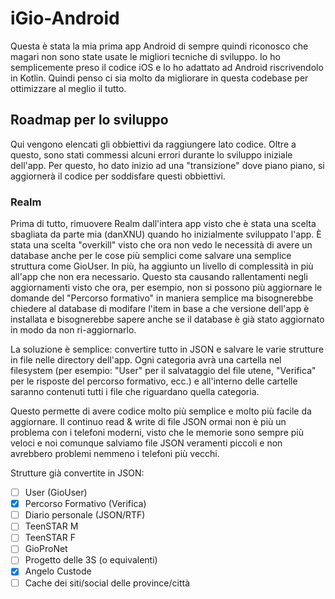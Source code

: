 # iGio-Android

Questa è stata la mia prima app Android di sempre quindi riconosco che magari non sono state usate le migliori tecniche di sviluppo. Io ho semplicemente preso il codice iOS e lo ho adattato ad Android riscrivendolo in Kotlin. Quindi penso ci sia molto da migliorare in questa codebase per ottimizzare al meglio il tutto. 


## Roadmap per lo sviluppo
Qui vengono elencati gli obbiettivi da raggiungere lato codice. Oltre a questo, sono stati commessi alcuni errori durante lo sviluppo iniziale dell'app. Per questo, ho dato inizio ad una "transizione" dove piano piano, si aggiornerà il codice per soddisfare questi obbiettivi.

### Realm
Prima di tutto, rimuovere Realm dall'intera app visto che è stata una scelta sbagliata da parte mia (danXNU) quando ho inizialmente sviluppato l'app. 
È stata una scelta "overkill" visto che ora non vedo le necessità di avere un database anche per le cose più semplici come salvare una semplice struttura come GioUser. 
In più, ha aggiunto un livello di complessità in più all'app che non era necessario. 
Questo sta causando rallentamenti negli aggiornamenti visto che ora, per esempio, non si possono più aggiornare le domande del "Percorso formativo" in maniera semplice ma bisognerebbe chiedere al database di modifare l'item in base a che versione dell'app è installata e bisognerebbe sapere anche se il database è già stato aggiornato in modo da non ri-aggiornarlo.

La soluzione è semplice: convertire tutto in JSON e salvare le varie strutture in file nelle directory dell'app. 
Ogni categoria avrà una cartella nel filesystem (per esempio: "User" per il salvataggio del file utene, "Verifica" per le risposte del percorso formativo, ecc.)
e all'interno delle cartelle saranno contenuti tutti i file che riguardano quella categoria.

Questo permette di avere codice molto più semplice e molto più facile da aggiornare. Il continuo read & write di file JSON ormai non è più un problema con i telefoni moderni, visto che le memorie sono sempre più veloci e noi comunque salviamo file JSON veramenti piccoli e non avrebbero problemi nemmeno i telefoni più vecchi.

Strutture già convertite in JSON:
- [ ] User (GioUser)
- [x] Percorso Formativo (Verifica)
- [ ] Diario personale (JSON/RTF)
- [ ] TeenSTAR M
- [ ] TeenSTAR F
- [ ] GioProNet
- [ ] Progetto delle 3S (o equivalenti)
- [x] Angelo Custode
- [ ] Cache dei siti/social delle province/città
